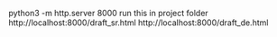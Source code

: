 python3 -m http.server 8000 run this in project folder
http://localhost:8000/draft_sr.html
http://localhost:8000/draft_de.html
